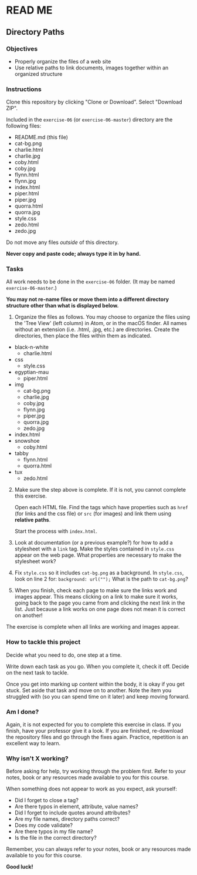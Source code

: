 # READ ME

## Directory Paths


### Objectives

- Properly organize the files of a web site
- Use relative paths to link documents, images together within an organized structure


### Instructions

Clone this repository by clicking "Clone or Download". Select "Download ZIP".

Included in the `exercise-06` (or `exercise-06-master`) directory are the following files:

- README.md (this file)
- cat-bg.png
- charlie.html
- charlie.jpg
- coby.html
- coby.jpg
- flynn.html
- flynn.jpg
- index.html
- piper.html
- piper.jpg
- quorra.html
- quorra.jpg
- style.css
- zedo.html
- zedo.jpg

Do not move any files *outside* of this directory.

**Never copy and paste code; always type it in by hand.**


### Tasks

All work needs to be done in the `exercise-06` folder. (It may be named `exercise-06-master`.)

**You may not re-name files or move them into a different directory structure other than what is displayed below.**

1. Organize the files as follows. You may choose to organize the files using the 'Tree View' (left column) in Atom, or in the macOS finder. All names without an extension (i.e. .html, .jpg, etc.) are directories. Create the directories, then place the files within them as indicated.

- black-n-white
  - charlie.html
- css
  - style.css  
- egyptian-mau
  - piper.html
- img
  - cat-bg.png
  - charlie.jpg
  - coby.jpg
  - flynn.jpg
  - piper.jpg
  - quorra.jpg
  - zedo.jpg
- index.html
- snowshoe
  - coby.html
- tabby
  - flynn.html
  - quorra.html
- tux
  - zedo.html


2. Make sure the step above is complete. If it is not, you cannot complete this exercise.

   Open each HTML file. Find the tags which have properties such as `href` (for links and the css file) or `src` (for images) and link them using **relative paths**.

   Start the process with `index.html`.

2. Look at documentation (or a previous example?) for how to add a stylesheet with a `link` tag. Make the styles contained in `style.css` appear on the web page. What properties are necessary to make the stylesheet work?

3. Fix `style.css` so it includes `cat-bg.png` as a background. In `style.css`, look on line 2 for: `background: url("");` What is the path to `cat-bg.png`?

4. When you finish, check each page to make sure the links work and images appear. This means clicking on a link to make sure it works, going back to the page you came from and clicking the next link in the list. Just because a link works on one page does not mean it is correct on another!

The exercise is complete when all links are working and images appear.


### How to tackle this project

Decide what you need to do, one step at a time.

Write down each task as you go. When you complete it, check it off. Decide on the next task to tackle.

Once you get into marking up content within the body, it is okay if you get stuck. Set aside that task and move on to another. Note the item you struggled with (so you can spend time on it later) and keep moving forward.


### Am I done?

Again, it is not expected for you to complete this exercise in class. If you finish, have your professor give it a look. If you are finished, re-download the repository files and go through the fixes again. Practice, repetition is an excellent way to learn.


### Why isn't X working?

Before asking for help, try working through the problem first. Refer to your notes, book or any resources made available to you for this course.

When something does not appear to work as you expect, ask yourself:

- Did I forget to close a tag?
- Are there typos in element, attribute, value names?
- Did I forget to include quotes around attributes?
- Are my file names, directory paths correct?
- Does my code validate?
- Are there typos in my file name?
- Is the file in the correct directory?

Remember, you can always refer to your notes, book or any resources made available to you for this course.

**Good luck!**

